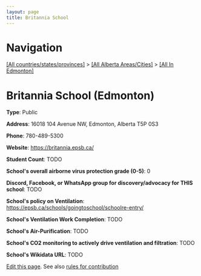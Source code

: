 ```yaml
---
layout: page
title: Britannia School
---
```

# Navigation

[[All countries/states/provinces]](../../..) > [[All Alberta Areas/Cities]](../..) > [[All In Edmonton]](..)

# Britannia School (Edmonton)

**Type**: Public

**Address**: 16018 104 Avenue NW, Edmonton, Alberta T5P 0S3

**Phone**: 780-489-5300

**Website**: <https://britannia.epsb.ca/>

**Student Count**: TODO

**School's overall airborne virus protection grade (0-5)**: 0

**Discord, Facebook, or WhatsApp group for discovery/advocacy for THIS school**: TODO

**School's policy on Ventilation**: <https://epsb.ca/schools/goingtoschool/schoolre-entry/>

**School's Ventilation Work Completion**: TODO

**School's Air-Purification**: TODO

**School's CO2 monitoring to actively drive ventilation and filtration**: TODO

**School's Wikidata URL**: TODO


[Edit this page](https://github.com/ventilate-schools/AB/edit/main/./Edmonton/Britannia_School.md). See also [rules for contribution](../../../contribution-rules/)